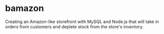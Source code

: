 # bamazon
Creating an Amazon-like storefront with MySQL and Node.js that will take in orders from customers and deplete stock from the store's inventory.

